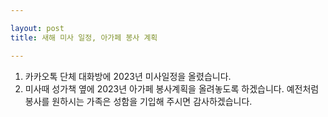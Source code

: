 ```yaml
---

layout: post 
title: 새해 미사 일정, 아가페 봉사 계획

---
```


1. 카카오톡 단체 대화방에 2023년 미사일정을 올렸습니다. 
2. 미사때 성가책 옆에 2023년 아가페 봉사계획을 올려놓도록 하겠습니다. 예전처럼 봉사를 원하시는 가족은 성함을 기입해 주시면 감사하겠습니다. 
